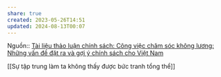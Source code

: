 ```yaml
---
share: true
created: 2023-05-26T14:51
updated: 2024-08-13T00:07
---
```

Nguồn:: [Tài liệu thảo luận chính sách: Công việc chăm sóc không lương: Những vấn đề đặt ra và gợi ý chính sách cho Việt Nam](https://vietnam.un.org/sites/default/files/2019-08/Unpaid_Care_and_Domestic_Work_-_Tieng_Viet.pdf)

[[Sự tập trung làm ta không thấy được bức tranh tổng thể]] 
